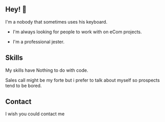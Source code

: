 ## Hey! 👋

I'm a nobody that sometimes uses his keyboard.

- I'm always looking for people to work with on eCom projects.
+ I'm a professional jester.

## Skills

My skills have Nothing to do with code.

Sales call might be my forte but i prefer to talk about myself so prospects tend to be bored.

## Contact

I wish you could contact me
